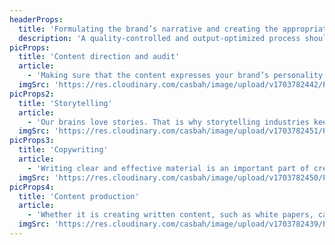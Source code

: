 ```yaml
---
headerProps:
  title: 'Formulating the brand’s narrative and creating the appropriate multi-format content, to be distributed in the appropriate channels, are essential priorities for any organization to effectively communicate its message.'
  description: 'A quality-controlled and output-optimized process should be established, in order to stay on-brand, while also speaking the audience’s language.'
picProps:
  title: 'Content direction and audit'
  article:
    - 'Making sure that the content expresses your brand’s personality, while also finding common ground with your audiences is a stepping-stone to better communication. If you’re already invested in such effort, conducting a content audit and refining it to improve visibility, understandability, and SEO optimization can yield direct results.'
  imgSrc: 'https://res.cloudinary.com/casbah/image/upload/v1703782442/PORTFOLIO/Expertise/CONTENT_DIRECTION_ANDAUDIT_copy_etgjof.jpg'
picProps2:
  title: 'Storytelling'
  article:
    - 'Our brains love stories. That is why storytelling industries keep booming. Connecting with audiences, engaging with them through different mediums, and putting together the right messaging and the optimal way of delivering it can be advantageous communicating information in an entertaining and easier-to-understand format.'
  imgSrc: 'https://res.cloudinary.com/casbah/image/upload/v1703782451/PORTFOLIO/Expertise/STORYTELLING_copy_bkpww2.jpg'
picProps3:
  title: 'Copywriting'
  article:
    - 'Writing clear and effective material is an important part of creating campaigns or assembling messaging tailored for specific channels. The focus is to get users to take specific actions depending on the marketing goals implemented by the brand.'
  imgSrc: 'https://res.cloudinary.com/casbah/image/upload/v1703782450/PORTFOLIO/Expertise/COPYWRITING_copy_dlokuq.jpg'
picProps4:
  title: 'Content production'
  article:
    - 'Whether it is creating written content, such as white papers, case studies, blog posts, or print materials, or audiovisual content such as videos, pictures, or podcasts, putting together the right content mix is an effective way to engage a diverse range of audiences and cater to their preferences.'
  imgSrc: 'https://res.cloudinary.com/casbah/image/upload/v1703782439/PORTFOLIO/Expertise/CONTENT_PRODUCTION_copy_j9so6v.jpg'
---
```

